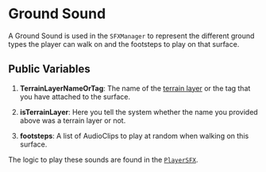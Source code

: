 # Ground Sound

A Ground Sound is used in the `SFXManager` to represent the different ground types the player can walk on and the footsteps to play on that surface.

## Public Variables

1. **TerrainLayerNameOrTag**: The name of the [terrain layer](https://docs.unity3d.com/Manual/class-TerrainLayer.html) or the tag that you have attached to the surface.

2. **isTerrainLayer**: Here you tell the system whether the name you provided above was a terrain layer or not.

3. **footsteps**: A list of AudioClips to play at random when walking on this surface.

The logic to play these sounds are found in the [`PlayerSFX`](PlayerSFX.md).

